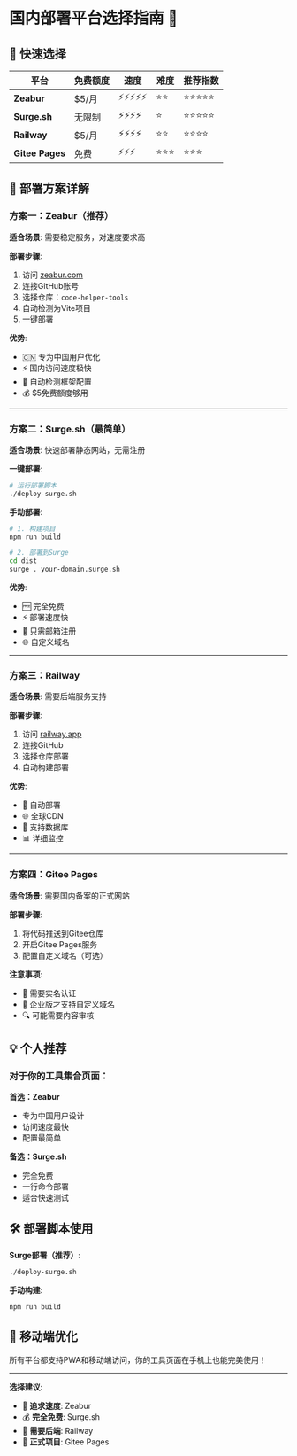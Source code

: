 # 国内部署平台选择指南 🚀

## 🎯 快速选择

| 平台 | 免费额度 | 速度 | 难度 | 推荐指数 |
|------|---------|------|------|----------|
| **Zeabur** | $5/月 | ⚡⚡⚡⚡⚡ | ⭐⭐ | ⭐⭐⭐⭐⭐ |
| **Surge.sh** | 无限制 | ⚡⚡⚡⚡ | ⭐ | ⭐⭐⭐⭐⭐ |
| **Railway** | $5/月 | ⚡⚡⚡⚡ | ⭐⭐ | ⭐⭐⭐⭐ |
| **Gitee Pages** | 免费 | ⚡⚡⚡ | ⭐⭐⭐ | ⭐⭐⭐ |

## 🚀 部署方案详解

### 方案一：Zeabur（推荐）
**适合场景**: 需要稳定服务，对速度要求高

**部署步骤**:
1. 访问 [zeabur.com](https://zeabur.com)
2. 连接GitHub账号
3. 选择仓库：`code-helper-tools`
4. 自动检测为Vite项目
5. 一键部署

**优势**:
- 🇨🇳 专为中国用户优化
- ⚡ 国内访问速度极快
- 🔧 自动检测框架配置
- 💰 $5免费额度够用

---

### 方案二：Surge.sh（最简单）
**适合场景**: 快速部署静态网站，无需注册

**一键部署**:
```bash
# 运行部署脚本
./deploy-surge.sh
```

**手动部署**:
```bash
# 1. 构建项目
npm run build

# 2. 部署到Surge
cd dist
surge . your-domain.surge.sh
```

**优势**:
- 🆓 完全免费
- ⚡ 部署速度快
- 📧 只需邮箱注册
- 🌐 自定义域名

---

### 方案三：Railway
**适合场景**: 需要后端服务支持

**部署步骤**:
1. 访问 [railway.app](https://railway.app)
2. 连接GitHub
3. 选择仓库部署
4. 自动构建部署

**优势**:
- 🔄 自动部署
- 🌐 全球CDN
- 💾 支持数据库
- 📊 详细监控

---

### 方案四：Gitee Pages
**适合场景**: 需要国内备案的正式网站

**部署步骤**:
1. 将代码推送到Gitee仓库
2. 开启Gitee Pages服务
3. 配置自定义域名（可选）

**注意事项**:
- 📄 需要实名认证
- 🏢 企业版才支持自定义域名
- 🔍 可能需要内容审核

## 💡 个人推荐

### 对于你的工具集合页面：

**首选：Zeabur**
- 专为中国用户设计
- 访问速度最快
- 配置最简单

**备选：Surge.sh**  
- 完全免费
- 一行命令部署
- 适合快速测试

## 🛠 部署脚本使用

**Surge部署（推荐）**:
```bash
./deploy-surge.sh
```

**手动构建**:
```bash
npm run build
```

## 📱 移动端优化

所有平台都支持PWA和移动端访问，你的工具页面在手机上也能完美使用！

---

**选择建议**: 
- 🚀 **追求速度**: Zeabur
- 💰 **完全免费**: Surge.sh  
- 🔧 **需要后端**: Railway
- 🏢 **正式项目**: Gitee Pages